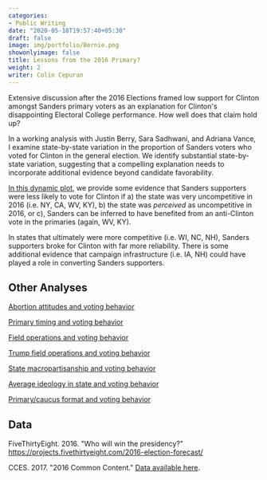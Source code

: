 ```yaml
---
categories:
- Public Writing
date: "2020-05-18T19:57:40+05:30"
draft: false
image: img/portfolio/Bernie.png
showonlyimage: false
title: Lessons from the 2016 Primary?
weight: 2
writer: Colin Cepuran
---
```


Extensive discussion after the 2016 Elections framed low support for Clinton amongst Sanders primary voters as an explanation for Clinton's disappointing Electoral College performance.  How well does that claim hold up?

<!--more-->

In a working analysis with Justin Berry, Sara Sadhwani, and Adriana Vance, I examine state-by-state variation in the proportion of Sanders voters who voted for Clinton in the general election.  We identify substantial state-by-state variation, suggesting that a compelling explanation needs to incorporate additional evidence beyond candidate favorability.

[In this dynamic plot](https://www.colincepuran.com/img/forweb), we provide some evidence that Sanders supporters were less likely to vote for Clinton if a) the state was very uncompetitive in 2016 (i.e. NY, CA, WV, KY), b) the state was *perceived* as uncompetitive in 2016, or c), Sanders can be inferred to have benefited from an anti-Clinton vote in the primaries (again, WV, KY).

In states that ultimately were more competitive (i.e. WI, NC, NH), Sanders supporters broke for Clinton with far more reliability.  There is some additional evidence that campaign infrastructure (i.e. IA, NH) could have played a role in converting Sanders supporters.

## Other Analyses

[Abortion attitudes and voting behavior](https://www.colincepuran.com/img/Abortion_ForWeb)

[Primary timing and voting behavior](https://www.colincepuran.com/img/Date)

[Field operations and voting behavior](https://www.colincepuran.com/img/FieldOperations)

[Trump field operations and voting behavior](https://www.colincepuran.com/img/TrumpField)

[State macropartisanship and voting behavior](https://www.colincepuran.com/img/PID_ForWeb)

[Average ideology in state and voting behavior](https://www.colincepuran.com/img/SymIdeo)

[Primary/caucus format and voting behavior](https://www.colincepuran.com/img/PrimaryCaucus)



## Data

FiveThirtyEight. 2016. "Who will win the presidency?"  https://projects.fivethirtyeight.com/2016-election-forecast/

CCES. 2017. "2016 Common Content." [Data available here](https://dataverse.harvard.edu/dataset.xhtml?persistentId=doi%3A10.7910/DVN/GDF6Z0).

